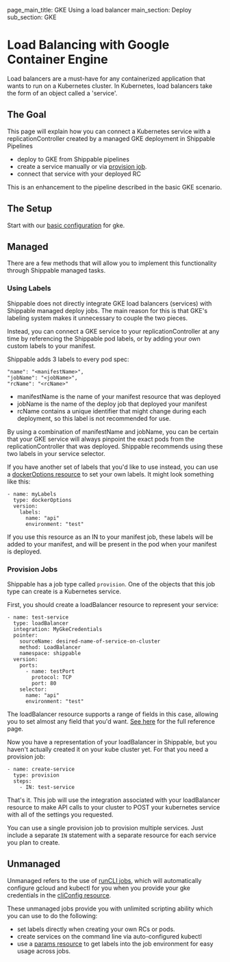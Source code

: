 page_main_title: GKE Using a load balancer
main_section: Deploy
sub_section: GKE

# Load Balancing with Google Container Engine
Load balancers are a must-have for any containerized application that wants to run on a Kubernetes cluster.  In Kubernetes, load balancers take the form of an object called a 'service'.

## The Goal
This page will explain how you can connect a Kubernetes service with a replicationController created by a managed GKE deployment in Shippable Pipelines

- deploy to GKE from Shippable pipelines
- create a service manually or via [provision job](../platform/jobs-provision).
- connect that service with your deployed RC

This is an enhancement to the pipeline described in the basic GKE scenario.

## The Setup
Start with our [basic configuration](./gke) for gke.

## Managed
There are a few methods that will allow you to implement this functionality through Shippable managed tasks.

### Using Labels

Shippable does not directly integrate GKE load balancers (services) with Shippable managed deploy jobs.  The main reason for this is that GKE's labeling system makes it unnecessary to couple the two pieces.

Instead, you can connect a GKE service to your replicationController at any time by referencing the Shippable pod labels, or by adding your own custom labels to your manifest.

Shippable adds 3 labels to every pod spec:
```
"name": "<manifestName>",
"jobName": "<jobName>",
"rcName": "<rcName>"
```

- manifestName is the name of your manifest resource that was deployed
- jobName is the name of the deploy job that deployed your manifest
- rcName contains a unique identifier that might change during each deployment, so this label is not recommended for use.

By using a combination of manifestName and jobName, you can be certain that your GKE service will always pinpoint the exact pods from the replicationController that was deployed.  Shippable recommends using these two labels in your service selector.

If you have another set of labels that you'd like to use instead, you can use a [dockerOptions resource](../platform/resource-dockeroptions) to set your own labels.  It might look something like this:

```
- name: myLabels
  type: dockerOptions
  version:
    labels:
      name: "api"
      environment: "test"
```
If you use this resource as an IN to your manifest job, these labels will be added to your manifest, and will be present in the pod when your manifest is deployed.

### Provision Jobs

Shippable has a job type called `provision`.  One of the objects that this job type can create is a Kubernetes service.

First, you should create a loadBalancer resource to represent your service:
```
- name: test-service
  type: loadBalancer
  integration: MyGkeCredentials
  pointer:
    sourceName: desired-name-of-service-on-cluster
    method: LoadBalancer
    namespace: shippable
  version:
    ports:
      - name: testPort
        protocol: TCP
        port: 80
    selector:
      name: "api"
      environment: "test"

```

The loadBalancer resource supports a range of fields in this case, allowing you to set almost any field that you'd want.  [See here](../platform/resource-loadbalancer) for the full reference page.

Now you have a representation of your loadBalancer in Shippable, but you haven't actually created it on your kube cluster yet.  For that you need a provision job:

```
- name: create-service
  type: provision
  steps:
    - IN: test-service
```
That's it.  This job will use the integration associated with your loadBalancer resource to make API calls to your cluster to POST your kubernetes service with all of the settings you requested.

You can use a single provision job to provision multiple services. Just include a separate `IN` statement with a separate resource for each service you plan to create.



## Unmanaged
Unmanaged refers to the use of [runCLI jobs](../platform/job-runcli), which will automatically configure gcloud and kubectl for you when you provide your gke credentials in the [cliConfig resource](../platform/resource-cliconfig).

These unmanaged jobs provide you with unlimited scripting ability which you can use to do the following:

- set labels directly when creating your own RCs or pods.
- create services on the command line via auto-configured kubectl
- use a [params resource](../platform/resource-params) to get labels into the job environment for easy usage across jobs.
